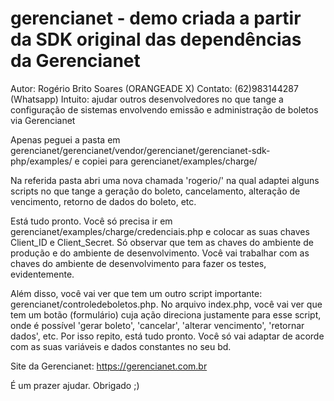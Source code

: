 # gerencianet - demo criada a partir da SDK original das dependências da Gerencianet
Autor: Rogério Brito Soares (ORANGEADE X)
Contato: (62)983144287 (Whatsapp)
Intuito: ajudar outros desenvolvedores no que tange a configuração de sistemas envolvendo emissão e administração de boletos via Gerencianet

Apenas peguei a pasta em gerencianet/gerencianet/vendor/gerencianet/gerencianet-sdk-php/examples/ e copiei para gerencianet/examples/charge/

Na referida pasta abri uma nova chamada 'rogerio/' na qual adaptei alguns scripts no que tange a geração do boleto, cancelamento, alteração de vencimento, retorno de dados do boleto, etc. 

Está tudo pronto. Você só precisa ir em gerencianet/examples/charge/credenciais.php e colocar as suas chaves Client_ID e Client_Secret. Só observar que tem as chaves do ambiente de produção e do ambiente de desenvolvimento. Você vai trabalhar com as chaves do ambiente de desenvolvimento para fazer os testes, evidentemente.

Além disso, você vai ver que tem um outro script importante: gerencianet/controledeboletos.php. No arquivo index.php, você vai ver que tem um botão (formulário) cuja ação direciona justamente para esse script, onde é possível 'gerar boleto', 'cancelar', 'alterar vencimento', 'retornar dados', etc. Por isso repito, está tudo pronto. Você só vai adaptar de acorde com as suas variáveis e dados constantes no seu bd.

Site da Gerencianet: https://gerencianet.com.br

É um prazer ajudar.
Obrigado ;)
